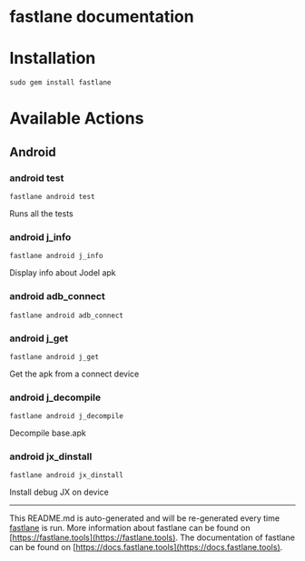 fastlane documentation
================
# Installation
```
sudo gem install fastlane
```
# Available Actions
## Android
### android test
```
fastlane android test
```
Runs all the tests
### android j_info
```
fastlane android j_info
```
Display info about Jodel apk
### android adb_connect
```
fastlane android adb_connect
```

### android j_get
```
fastlane android j_get
```
Get the apk from a connect device
### android j_decompile
```
fastlane android j_decompile
```
Decompile base.apk
### android jx_dinstall
```
fastlane android jx_dinstall
```
Install debug JX on device

----

This README.md is auto-generated and will be re-generated every time [fastlane](https://fastlane.tools) is run.
More information about fastlane can be found on [https://fastlane.tools](https://fastlane.tools).
The documentation of fastlane can be found on [https://docs.fastlane.tools](https://docs.fastlane.tools).
